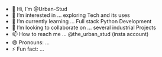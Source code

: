 - 👋 Hi, I’m @Urban-Stud
- 👀 I’m interested in ... exploring Tech and its uses 
- 🌱 I’m currently learning ... Full stack Python Development 
- 💞️ I’m looking to collaborate on ... several industrial Projects
- 📫 How to reach me ... @the_urban_stud (insta account)
- 😄 Pronouns: ...
- ⚡ Fun fact: ...

<!---
Urban-Stud/Urban-Stud is a ✨ special ✨ repository because its `README.md` (this file) appears on your GitHub profile.
You can click the Preview link to take a look at your changes.
--->
